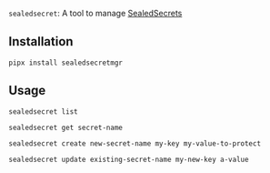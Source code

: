 `sealedsecret`: A tool to manage [SealedSecrets](https://github.com/bitnami-labs/sealed-secrets)

## Installation

`pipx install sealedsecretmgr`

## Usage

```
sealedsecret list
```

```
sealedsecret get secret-name
```

```
sealedsecret create new-secret-name my-key my-value-to-protect
```

```
sealedsecret update existing-secret-name my-new-key a-value
```
